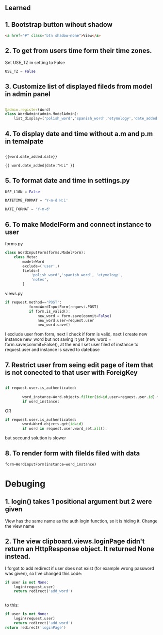 ## Learned

## 1. Bootstrap button wihout shadow
``` html
<a href="#" class="btn shadow-none">View</a>
```

## 2. To get from users time form their time zones.
Set USE_TZ in setting to False
``` py
USE_TZ = False
```

## 3. Customize list of displayed fileds from model in admin panel
``` py

@admin.register(Word)
class WordAdmin(admin.ModelAdmin):
    list_display=('polish_word','spanish_word','etymology','date_added')

```

## 4. To display date and time without a.m and p.m in temalpate
``` html

{{word.date_added.date}}

{{ word.date_added|date:"H:i" }}
```

## 5. To format date and time in settings.py
``` py
USE_L10N = False

DATETIME_FORMAT = 'Y-m-d H:i'

DATE_FORMAT = 'Y-m-d'
```
## 6. To make ModelForm and connect instance to user
forms.py
``` py
class WordInputForm(forms.ModelForm):
    class Meta:
        model=Word
        exclude=('user',)
        fields=[
            'polish_word','spanish_word', 'etymology',
            'notes',
        ]
```
views.py
``` py
if request.method=='POST':
           form=WordInputForm(request.POST)
           if form.is_valid():
               new_word = form.save(commit=False)
               new_word.user=request.user
               new_word.save() 
```
I exclude user from form, next I check if form is valid, naxt I create new instance new_word but not saving it yet (new_word = form.save(commit=False)), at the end I set user filed of instance to request.user and instance is saved to datebase

## 7. Restrict user from seing edit page of item that is not conected to that user with ForeigKey
``` py

if request.user.is_authenticated:
        
        word_instance=Word.objects.filter(id=id,user=request.user.id).first()
        if word_instance:
```
OR
``` py
if request.user.is_authenticated:
        word=Word.objects.get(id=id)
        if word in request.user.word_set.all():
```
but secound solution is slower
## 8. To render form with filelds filed with data
``` py
form=WordInputForm(instance=word_instance)
```


# Debuging

## 1. login() takes 1 positional argument but 2 were given

View has the same name as the auth login function, so it is hiding it. Change the view name

## 2. The view clipboard.views.loginPage didn't return an HttpResponse object. It returned None instead.

I forgot to add redirect if user does not exist (for example wrong password was given), so I've changed this code:
``` py
if user is not None:
    login(request,user)
    return redirect('add_word')
        
```
to this:
```py
if user is not None:
    login(request,user)
    return redirect('add_word')
return redirect('loginPage')
```

